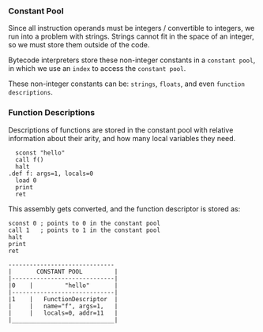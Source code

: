 ### Constant Pool

Since all instruction operands must be integers / convertible to integers, we
run into a problem with strings. Strings cannot fit in the space of an integer,
so we must store them outside of the code.

Bytecode interpreters store these non-integer constants in a `constant pool`,
in which we use an `index` to access the `constant pool`.

These non-integer constants can be: `strings`, `floats`, and even `function descriptions`.

### Function Descriptions

Descriptions of functions are stored in the constant pool with relative information
about their arity, and how many local variables they need.

```
  sconst "hello"
  call f()
  halt
.def f: args=1, locals=0
  load 0
  print
  ret
```

This assembly gets converted, and the function descriptor is stored as:

```
sconst 0 ; points to 0 in the constant pool
call 1   ; points to 1 in the constant pool
halt
print
ret
```

```
------------------------------
|       CONSTANT POOL         |
|-----------------------------|
|0    |         "hello"       |
|-----------------------------|
|1    |   FunctionDescriptor  |
|     |   name="f", args=1,   |
|     |   locals=0, addr=11   |
|_____________________________|
```
